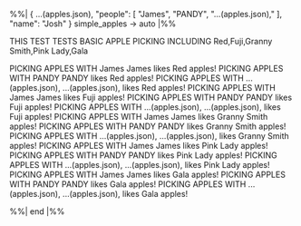 %%| 
    { 
    ...(apples.json),
    "people": [
        "James",
        "PANDY",
        "...(apples.json),"
    ],
    "name": "Josh" }
    simple_apples -> auto
|%%

THIS TEST TESTS BASIC APPLE PICKING
INCLUDING Red,Fuji,Granny Smith,Pink Lady,Gala

PICKING APPLES WITH James
        James likes Red apples!
PICKING APPLES WITH PANDY
        PANDY likes Red apples!
PICKING APPLES WITH ...(apples.json),
        ...(apples.json), likes Red apples!
PICKING APPLES WITH James
        James likes Fuji apples!
PICKING APPLES WITH PANDY
        PANDY likes Fuji apples!
PICKING APPLES WITH ...(apples.json),
        ...(apples.json), likes Fuji apples!
PICKING APPLES WITH James
        James likes Granny Smith apples!
PICKING APPLES WITH PANDY
        PANDY likes Granny Smith apples!
PICKING APPLES WITH ...(apples.json),
        ...(apples.json), likes Granny Smith apples!
PICKING APPLES WITH James
        James likes Pink Lady apples!
PICKING APPLES WITH PANDY
        PANDY likes Pink Lady apples!
PICKING APPLES WITH ...(apples.json),
        ...(apples.json), likes Pink Lady apples!
PICKING APPLES WITH James
        James likes Gala apples!
PICKING APPLES WITH PANDY
        PANDY likes Gala apples!
PICKING APPLES WITH ...(apples.json),
        ...(apples.json), likes Gala apples!

%%| end |%%


